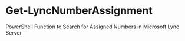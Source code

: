 Get-LyncNumberAssignment
========================

PowerShell Function to Search for Assigned Numbers in Microsoft Lync Server
